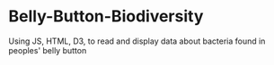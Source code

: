 # Belly-Button-Biodiversity
Using JS, HTML, D3, to read and display data about bacteria found in peoples' belly button
